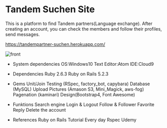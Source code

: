# Tandem Suchen Site

This is a platform to find Tandem partners(Language exchange).
After creating an account, you can check the members and follow their profiles, send messages.

<https://tandempartner-suchen.herokuapp.com/>

![front](https://user-images.githubusercontent.com/32790065/66028271-b4281b00-e537-11e9-8537-9a074c7673de.png)

* System dependencies
OS:Windows10
Text Editor:Atom
IDE:Cloud9
 
* Dependencies
Ruby 2.6.3
Ruby on Rails 5.2.3

* Gems
Unit/Join Testing (RSpec, factory_bot, capybara)
Database (MySQL)
Upload Pictures (Amason S3, Mini_Magick, aws-fog)
Pagenation (kaminari)
Design(Bootstrap4, Font Awesome)

* Funktions
Search engine
Login & Logout
Follow & Follower
Favorite
Reply
Delete the account

* References
Ruby on Rails Tutorial
Every day Rspec
Udemy